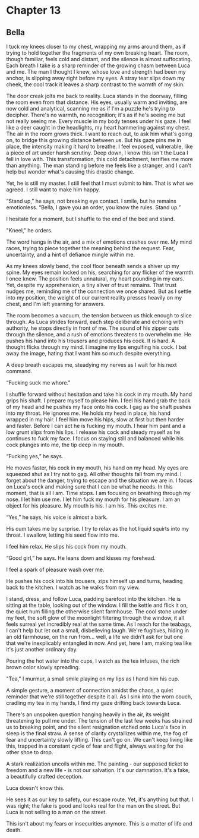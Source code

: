# Chapter 13
## Bella
 
I tuck my knees closer to my chest, wrapping my arms around them, as if trying to hold together the fragments of my own breaking heart. The room, though familiar, feels cold and distant, and the silence is almost suffocating. Each breath I take is a sharp reminder of the growing chasm between Luca and me. The man I thought I knew, whose love and strength had been my anchor, is slipping away right before my eyes. A stray tear slips down my cheek, the cool track it leaves a sharp contrast to the warmth of my skin. 

The door creak jolts me back to reality. Luca stands in the doorway, filling the room even from that distance. His eyes, usually warm and inviting, are now cold and analytical, scanning me as if I'm a puzzle he's trying to decipher. There's no warmth, no recognition; it's as if he's seeing me but not really seeing me. Every muscle in my body tenses under his gaze. I feel like a deer caught in the headlights, my heart hammering against my chest. The air in the room grows thick. I want to reach out, to ask him what's going on, to bridge this growing distance between us. But his gaze pins me in place, the intensity making it hard to breathe. I feel exposed, vulnerable, like a piece of art under harsh scrutiny. Deep down, I know this isn't the Luca I fell in love with. This transformation, this cold detachment, terrifies me more than anything. The man standing before me feels like a stranger, and I can't help but wonder what's causing this drastic change.
 
Yet, he is still my master. I still feel that I must submit to him. That is what we agreed. I still want to make him happy.
 
“Stand up,” he says, not breaking eye contact. I smile, but he remains emotionless. “Bella, I gave you an order, you know the rules. Stand up.”
 
I hesitate for a moment, but I shuffle to the end of the bed and stand.
 
"Kneel," he orders.
 
The word hangs in the air, and a mix of emotions crashes over me. My mind races, trying to piece together the meaning behind the request. Fear, uncertainty, and a hint of defiance mingle within me. 

As my knees slowly bend, the cool floor beneath sends a shiver up my spine. My eyes remain locked on his, searching for any flicker of the warmth I once knew. The position feels unnatural, my heart pounding in my ears. Yet, despite my apprehension, a tiny sliver of trust remains. That trust nudges me, reminding me of the connection we once shared. But as I settle into my position, the weight of our current reality presses heavily on my chest, and I'm left yearning for answers.
 
The room becomes a vacuum, the tension between us thick enough to slice through. As Luca strides forward, each step deliberate and echoing with authority, he stops directly in front of me. The sound of his zipper cuts through the silence, and a rush of emotions threatens to overwhelm me. He pushes his hand into his trousers and produces his cock. It is hard. A thought flicks through my mind. I imagine my lips engulfing his cock. I bat away the image, hating that I want him so much despite everything.
 
A deep breath escapes me, steadying my nerves as I wait for his next command.
 
“Fucking suck me whore.”
 
I shuffle forward without hesitation and take his cock in my mouth. My hand grips his shaft. I prepare myself to please him. I feel his hand grab the back of my head and he pushes my face onto his cock. I gag as the shaft pushes into my throat. He ignores me. He holds my head in place, his hand wrapped in my hair. I feel him move his hips, slow at first but then harder and faster. Before I can act he is fucking my mouth. I hear him pant and a low grunt slips from his lips. I release his cock and steady myself as he continues to fuck my face. I focus on staying still and balanced while his cock plunges into me, the tip deep in my mouth.
 
“Fucking yes,” he says.
 
He moves faster, his cock in my mouth, his hand on my head. My eyes are squeezed shut as I try not to gag. All other thoughts fall from my mind. I forget about the danger, trying to escape and the situation we are in. I focus on Luca's cock and making sure that I can be what he needs. In this moment, that is all I am. Time stops. I am focusing on breathing through my nose. I let him use me. I let him fuck my mouth for his pleasure. I am an object for his pleasure. My mouth is his. I am his. This excites me.
 
“Yes,” he says, his voice is almost a bark.
 
His cum takes me by surprise. I try to relax as the hot liquid squirts into my throat. I swallow, letting his seed flow into me.
 
I feel him relax. He slips his cock from my mouth.
 
“Good girl,” he says. He leans down and kisses my forehead. 

I feel a spark of pleasure wash over me.
 
He pushes his cock into his trousers, zips himself up and turns, heading back to the kitchen. I watch as he walks from my view.
 
I stand, dress, and follow Luca, padding barefoot into the kitchen. He is sitting at the table, looking out of the window. I fill the kettle and flick it on, the quiet hum filling the otherwise silent farmhouse. The cool stone under my feet, the soft glow of the moonlight filtering through the window, it all feels surreal yet incredibly real at the same time. As I reach for the teabags, I can't help but let out a small, disbelieving laugh. We're fugitives, hiding in an old farmhouse, on the run from... well, a life we didn't ask for but one that we're inexplicably entangled in now. And yet, here I am, making tea like it's just another ordinary day. 

Pouring the hot water into the cups, I watch as the tea infuses, the rich brown color slowly spreading. 
 
"Tea," I murmur, a small smile playing on my lips as I hand him his cup. 

A simple gesture, a moment of connection amidst the chaos, a quiet reminder that we're still together despite it all. As I sink into the worn couch, cradling my tea in my hands, I find my gaze drifting back towards Luca. 

There's an unspoken question hanging heavily in the air, its weight threatening to pull me under. The tension of the last few weeks has strained us to breaking point, and the silent resignation etched onto Luca's face in sleep is the final straw. A sense of clarity crystallizes within me, the fog of fear and uncertainty slowly lifting. This can't go on. We can't keep living like this, trapped in a constant cycle of fear and flight, always waiting for the other shoe to drop.
 
A stark realization uncoils within me. The painting - our supposed ticket to freedom and a new life - is not our salvation. It's our damnation. It's a fake, a beautifully crafted deception.
 
Luca doesn't know this.
 
He sees it as our key to safety, our escape route. Yet, it's anything but that. I was right; the fake is good and looks real for the man on the street. But Luca is not selling to a man on the street. 

This isn't about my fears or insecurities anymore. This is a matter of life and death.
